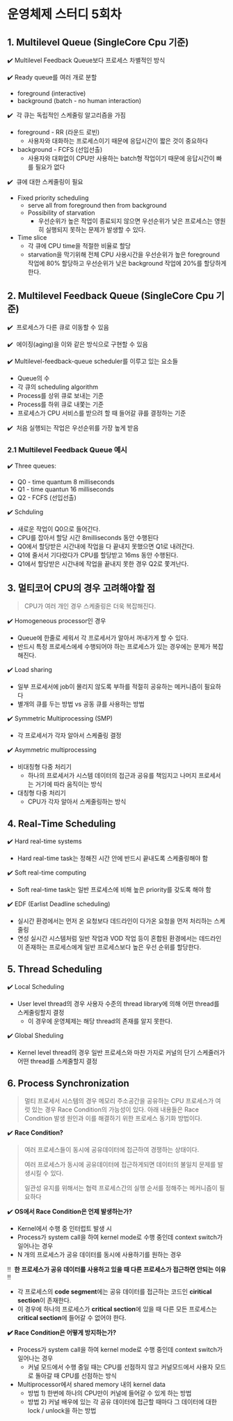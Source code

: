 # 운영체제 스터디 5회차

## 1. Multilevel Queue (SingleCore Cpu 기준)

✔️ Multilevel Feedback Queue보다 프로세스 차별적인 방식

 ✔️ Ready queue를 여러 개로 분할

- foreground (interactive)
- background (batch - no human interaction)

✔️  각 큐는 독립적인 스케줄링 알고리즘을 가짐

- foreground - RR (라운드 로빈)
    - 사용자와 대화하는 프로세스이기 때문에 응답시간이 짧은 것이 중요하다
- background - FCFS (선입선출)
    - 사용자와 대화없이 CPU만 사용하는 batch형 작업이기 때문에 응답시간이 빠를 필요가 없다

✔️  큐에 대한 스케줄링이 필요

- Fixed priority scheduling
    - serve all from foreground then from background
    - Possibility of starvation
        - 우선순위가 높은 작업이 종료되지 않으면 우선순위가 낮은 프로세스는 영원히 실행되지 못하는 문제가 발생할 수 있다.
- Time slice
    - 각 큐에  CPU time을 적절한 비율로 할당
    - starvation을 막기위해 전체 CPU 사용시간을 우선순위가 높은 foreground 작업에 80% 할당하고 우선순위가 낮은 background 작업에 20%를 할당하게 한다.

## 2. Multilevel Feedback Queue (SingleCore Cpu 기준)

✔️  프로세스가 다른 큐로 이동할 수 있음

✔️  에이징(aging)을 이와 같은 방식으로 구현할 수 있음

✔️ Multilevel-feedback-queue scheduler를 이루고 있는 요소들

- Queue의 수
- 각 큐의 scheduling algorithm
- Process를 상위 큐로 보내는 기준
- Process를 하위 큐로 내쫓는 기준
- 프로세스가 CPU 서비스를 받으려 할 때 들어갈 큐를 결정하는 기준

✔️  처음 실행되는 작업은 우선순위를 가장 높게 받음

### 2.1 Multilevel Feedback Queue 예시

✔️ Three queues:

- Q0 - time quantum 8 milliseconds
- Q1 -  time quantun 16 milliseconds
- Q2 - FCFS (선입선출)

✔️ Schduling

- 새로운 작업이 Q0으로 들어간다.
- CPU를 잡아서 할당 시간 8milliseconds 동안 수행된다
- Q0에서 할당받은 시간내에 작업을 다 끝내지 못했으면 Q1로 내려간다.
- Q1에 줄서서 기다렸다가 CPU를 할당받고 16ms 동안 수행된다.
- Q1에서 할당받은 시간내에 작업을 끝내지 못한 경우 Q2로 쫓겨난다.

## 3. 멀티코어 CPU의 경우 고려해야할 점

> CPU가 여러 개인 경우 스케줄링은 더욱 복잡해진다.
> 

✔️ Homogeneous processor인 경우

- Queue에 한줄로 세워서 각 프로세서가 알아서 꺼내가게 할 수 있다.
- 반드시 특정 프로세스에세 수행되어야 하는 프로세스가 있는 경우에는 문제가 복잡해진다.

✔️ Load sharing

- 일부 프로세서에 job이 몰리지 않도록 부하를 적절히 공유하는 메커니즘이 필요하다
- 별개의 큐를 두는 방법 vs 공동 큐를 사용하는 방법

✔️ Symmetric Multiprocessing (SMP)

- 각 프로세서가 각자 알아서 스케줄링 결정

✔️ Asymmetric multiprocessing

- 비대칭형 다중 처리기
    - 하나의 프로세서가 시스템 데이터의 접근과 공유를 책임지고 나머지 프로세서는 거기에 따라 움직이는 방식
- 대칭형 다중 처리기
    - CPU가 각자 알아서 스케줄링하는 방식

## 4. Real-Time Scheduling

✔️ Hard real-time systems

- Hard real-time task는 정해진 시간 안에 반드시 끝내도록 스케줄링해야 함

✔️ Soft real-time computing

- Soft real-time task는 일반 프로세스에 비해 높은 priority를 갖도록 해야 함

✔️ EDF (Earlist Deadline scheduling)

- 실시간 환경에서는 먼저 온 요청보다 데드라인이 다가온 요청을 먼저 처리하는 스케줄링
- 연성 실시간 시스템처럼 일반 작업과 VOD 작업 등이 혼합된 환경에서는 데드라인이 존재하는 프로세스에게 일반 프로세스보다 높은 우선 순위를 할당한다.

## 5. Thread Scheduling

✔️ Local Scheduling

- User level thread의 경우 사용자 수준의 thread library에 의해 어떤 thread를 스케줄링할지 결정
    - 이 경우에 운영체제는 해당 thread의 존재를 알지 못한다.

✔️ Global Sheduling

- Kernel level thread의 경우 일반 프로세스와 마찬 가지로 커널의 단기 스케줄러가 어떤 thread를 스케줄할지 결정

## 6. Process Synchronization

> 멀티 프로세서 시스템의 경우 메모리 주소공간을 공유하는 CPU 프로세스가 여럿 있는 경우 Race Condition의 가능성이 있다. 아래 내용들은 Race Condition 발생 원인과 이를 해결하기 위한 프로세스 동기화 방법이다.
> 

✔️ **Race Condition?**

> 여러 프로세스들이 동시에 공유데이터에 접근하여 경쟁하는 상태이다.
> 
> 
> 여러 프로세스가 동시에 공유데이터에 접근하게되면 데이터의 불일치 문제를 발생시킬 수 있다.
> 
> 일관성 유지를 위해서는 협력 프로세스간의 실행 순서를 정해주는 메커니즘이 필요하다
> 

✔️ **OS에서 Race Condition은 언제 발생하는가?**

- Kernel에서 수행 중 인터럽트 발생 시
- Process가 system call을 하여 kernel mode로 수행 중인데 context switch가 일어나는 경우
- N 개의 프로세스가 공유 데이터를 동시에 사용하기를 원하는 경우

‼️  **한 프로세스가 공유 데이터를 사용하고 있을 때 다른 프로세스가 접근하면 안되는 이유** ‼️

- 각 프로세스의 **code segment**에는 공유 데이터를 접근하는 코드인 **ciritical section**이 존재한다.
- 이 경우에 하나의 프로세스가 **critical section**에 있을 때 다른 모든 프로세스는 **critical section**에 들어갈 수 없어야 한다.

**✔️ Race Condition은 어떻게 방지하는가?**

- Process가 system call을 하여 kernel mode로 수행 중인데 context switch가 일어나는 경우
    - 커널 모드에서 수행 중일 때는 CPU를 선점하지 않고 커널모드에서 사용자 모드로 돌아갈 때 CPU를 선점하는 방식
- Multiprocessor에서 shared memory 내의 kernel data
    - 방법 1) 한번에 하나의 CPU만이 커널에 들어갈 수 있게 하는 방법
    - 방법 2) 커널 배우에 있는 각 공유 데이터에 접근할 때마다 그 데이터에 대한 lock / unlock을 하는 방법
